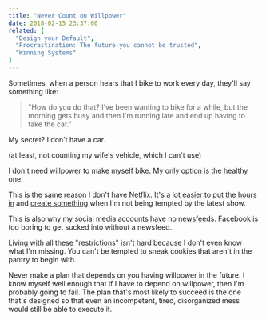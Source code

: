 ```yaml
---
title: "Never Count on Willpower"
date: 2018-02-15 23:37:00
related: [
  "Design your Default",
  "Procrastination: The future-you cannot be trusted",
  "Winning Systems"
]
---
```


Sometimes, when a person hears that I bike to work every day, they'll say something like:

> "How do you do that? I've been wanting to bike for a while, but the morning gets busy and then I'm running late and end up having to take the car."

My secret? I don't have a car.

(at least, not counting my wife's vehicle, which I can't use)

I don't need willpower to make myself bike. My only option is the healthy one.

This is the same reason I don't have Netflix. It's a lot easier to [put the hours in]({{site.url}}/2013/11/01/put-the-hours-in/) and [create something]({{site.url}}/2016/02/08/don-hertzfeldt-on-creative-work/) when I'm not being tempted by the latest show.

This is also why my social media accounts [have](https://chrome.google.com/webstore/detail/df-youtube-distraction-fr/mjdepdfccjgcndkmemponafgioodelna/related?hl=en-US) [no](https://chrome.google.com/webstore/detail/twitter-newsfeed-eradicat/olmgbkhifmcfpaagiaakihcgobdkmchl?hl=en-US) [newsfeeds](https://chrome.google.com/webstore/detail/news-feed-eradicator-for/fjcldmjmjhkklehbacihaiopjklihlgg?hl=en). Facebook is too boring to get sucked into without a newsfeed.

Living with all these "restrictions" isn't hard because I don't even know what I'm missing. You can't be tempted to sneak cookies that aren't in the pantry to begin with.

Never make a plan that depends on you having willpower in the future. I know myself well enough that if I have to depend on willpower, then I'm probably going to fail. The plan that's most likely to succeed is the one that's designed so that even an incompetent, tired, disorganized mess would still be able to execute it.
